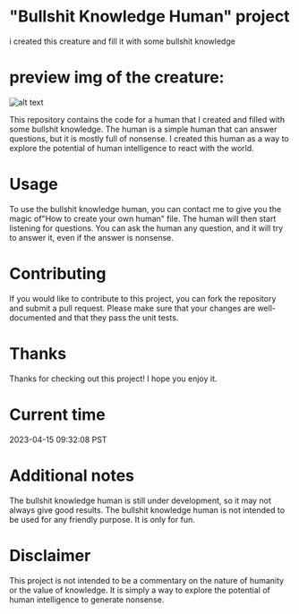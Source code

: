 # "Bullshit Knowledge Human" project
i created this creature and fill it with some bullshit knowledge
# preview img of the creature:
![alt text]([http://url/to/img.png](https://instagram.fcmn1-1.fna.fbcdn.net/v/t51.2885-15/335587560_225809366494036_2072823960019882560_n.webp?stp=dst-jpg_e35&_nc_ht=instagram.fcmn1-1.fna.fbcdn.net&_nc_cat=104&_nc_ohc=ANINdspiEMoAX_rFOLH&edm=ACWDqb8BAAAA&ccb=7-5&ig_cache_key=MzA1ODk4NTA3OTA1MzI0MzY4Mg%3D%3D.2-ccb7-5&oh=00_AfAKRcR0PV9_t79XXrydwDYUl1ukPRsJKPNRWNqi63a7qQ&oe=64BB2086&_nc_sid=ee9879))



This repository contains the code for a human that I created and filled with some bullshit knowledge. The human is a simple human that can answer questions, but it is mostly full of nonsense. I created this human as a way to explore the potential of human intelligence to react with the world.

# Usage
To use the bullshit knowledge human, you can contact me to give you the magic of"How to create your own human" file. The human will then start listening for questions. You can ask the human any question, and it will try to answer it, even if the answer is nonsense.

# Contributing
If you would like to contribute to this project, you can fork the repository and submit a pull request. Please make sure that your changes are well-documented and that they pass the unit tests.

# Thanks
Thanks for checking out this project! I hope you enjoy it.

# Current time
2023-04-15 09:32:08 PST

# Additional notes
The bullshit knowledge human is still under development, so it may not always give good results.
The bullshit knowledge human is not intended to be used for any friendly purpose. It is only for fun.
# Disclaimer
This project is not intended to be a commentary on the nature of humanity or the value of knowledge. It is simply a way to explore the potential of human intelligence to generate nonsense.
